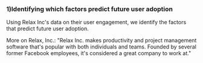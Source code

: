 
### 1)Identifying which factors predict future user adoption

Using Relax Inc's data on their user engagement, we identify the factors that predict future user adoption.

More on Relax, Inc.: "Relax Inc. makes productivity and project management software that's popular with both individuals and teams. Founded by several former Facebook employees, it's considered a great company to work at."


